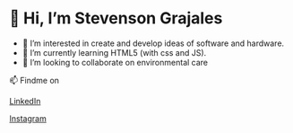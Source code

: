 # 👋 Hi, I’m Stevenson Grajales
- 👀 I’m interested in create and develop ideas of software and hardware.
- 🌱 I’m currently learning HTML5 (with css and JS).
- 💞️ I’m looking to collaborate on environmental care

📫 Findme on

  [LinkedIn](https://www.linkedin.com/in/stevenson-grajales/)
 
  [Instagram](https://www.instagram.com/stev.venson.g/)

<!---
StevensonGraj/StevensonGraj is a ✨ special ✨ repository because its `README.md` (this file) appears on your GitHub profile.
You can click the Preview link to take a look at your changes.
--->
